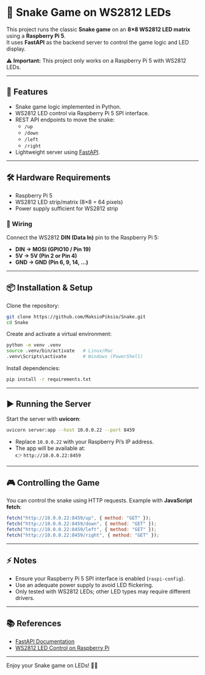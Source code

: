 # 🐍 Snake Game on WS2812 LEDs

This project runs the classic **Snake game** on an **8×8 WS2812 LED matrix** using a **Raspberry Pi 5**.  
It uses **FastAPI** as the backend server to control the game logic and LED display.  

⚠️ **Important:** This project only works on a Raspberry Pi 5 with WS2812 LEDs.

---

## 🚀 Features
- Snake game logic implemented in Python.
- WS2812 LED control via Raspberry Pi 5 SPI interface.
- REST API endpoints to move the snake:
  - `/up`
  - `/down`
  - `/left`
  - `/right`
- Lightweight server using [FastAPI](https://fastapi.tiangolo.com/).

---

## 🛠 Hardware Requirements
- Raspberry Pi 5  
- WS2812 LED strip/matrix (8×8 = 64 pixels)  
- Power supply sufficient for WS2812 strip

### 🔌 Wiring
Connect the WS2812 **DIN (Data In)** pin to the Raspberry Pi 5:

- **DIN → MOSI (GPIO10 / Pin 19)**  
- **5V → 5V (Pin 2 or Pin 4)**  
- **GND → GND (Pin 6, 9, 14, …)**  

---

## 📦 Installation & Setup

Clone the repository:

```bash
git clone https://github.com/MaksioPiksio/Snake.git
cd Snake
```

Create and activate a virtual environment:

```bash
python -m venv .venv
source .venv/bin/activate   # Linux/Mac
.venv\Scripts\activate      # Windows (PowerShell)
```

Install dependencies:

```bash
pip install -r requirements.txt
```

---

## ▶️ Running the Server

Start the server with **uvicorn**:

```bash
uvicorn server:app --host 10.0.0.22 --port 8459
```

- Replace `10.0.0.22` with your Raspberry Pi’s IP address.  
- The app will be available at:  
  👉 `http://10.0.0.22:8459`

---

## 🎮 Controlling the Game

You can control the snake using HTTP requests. Example with **JavaScript fetch**:

```javascript
fetch("http://10.0.0.22:8459/up", { method: "GET" });
fetch("http://10.0.0.22:8459/down", { method: "GET" });
fetch("http://10.0.0.22:8459/left", { method: "GET" });
fetch("http://10.0.0.22:8459/right", { method: "GET" });
```

---

## ⚡ Notes
- Ensure your Raspberry Pi 5 SPI interface is enabled (`raspi-config`).  
- Use an adequate power supply to avoid LED flickering.  
- Only tested with WS2812 LEDs; other LED types may require different drivers.

---

## 📚 References
- [FastAPI Documentation](https://fastapi.tiangolo.com/)  
- [WS2812 LED Control on Raspberry Pi](https://github.com/niklasr22/rpi5-ws2812)  

---

Enjoy your Snake game on LEDs! 🐍✨
